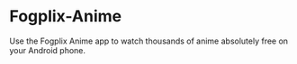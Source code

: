 # Fogplix-Anime
Use the Fogplix Anime app to watch thousands of anime absolutely free on your Android phone.
